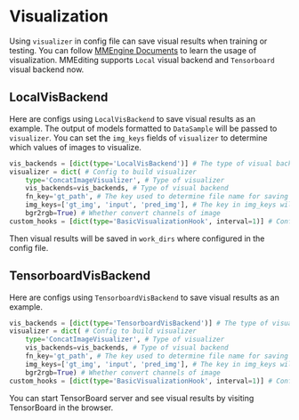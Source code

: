 # Visualization

Using `visualizer` in config file can save visual results when training or testing. You can follow [MMEngine Documents](https://github.com/open-mmlab/mmengine/blob/main/docs/en/tutorials/visualization.md) to learn the usage of visualization.
MMEditing supports `Local` visual backend and `Tensorboard ` visual backend now.

## LocalVisBackend

Here are configs using `LocalVisBackend` to save visual results as an example.
The output of models formatted to `DataSample` will be passed to `visualizer`. You can set the `img_keys` fields of `visualizer` to determine which values of images to visualize.

```python
vis_backends = [dict(type='LocalVisBackend')] # The type of visual backend
visualizer = dict( # Config to build visualizer
    type='ConcatImageVisualizer', # Type of visualizer
    vis_backends=vis_backends, # Type of visual backend
    fn_key='gt_path', # The key used to determine file name for saving image
    img_keys=['gt_img', 'input', 'pred_img'], # The key in img_keys will be visualized
    bgr2rgb=True) # Whether convert channels of image
custom_hooks = [dict(type='BasicVisualizationHook', interval=1)] # Config of visualization hook
```

Then visual results will be saved in `work_dirs` where configured in the config file.

## TensorboardVisBackend

Here are configs using `TensorboardVisBackend` to save visual results as an example.

```python
vis_backends = [dict(type='TensorboardVisBackend')] # The type of visual backend
visualizer = dict( # Config to build visualizer
    type='ConcatImageVisualizer', # Type of visualizer
    vis_backends=vis_backends, # Type of visual backend
    fn_key='gt_path', # The key used to determine file name for saving image
    img_keys=['gt_img', 'input', 'pred_img'], # The key in img_keys will be visualized
    bgr2rgb=True) # Whether convert channels of image
custom_hooks = [dict(type='BasicVisualizationHook', interval=1)] # Config of visualization hook
```

You can start TensorBoard server and see visual results by visiting TensorBoard in the browser.
